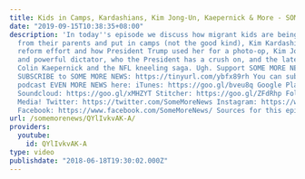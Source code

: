 ```yaml
---
title: Kids in Camps, Kardashians, Kim Jong-Un, Kaepernick & More - SOME MORE NEWS
date: "2019-09-15T10:38:35+08:00"
description: 'In today''s episode we discuss how migrant kids are being separated
  from their parents and put in camps (not the good kind), Kim Kardashian''s prison
  reform effort and how President Trump used her for a photo-op, Kim Jong-Un, a glorious
  and powerful dictator, who the President has a crush on, and the latest with with
  Colin Kaepernick and the NFL kneeling saga. Ugh. Support SOME MORE NEWS: http://www.patreon.com/SomeMoreNews
  SUBSCRIBE to SOME MORE NEWS: https://tinyurl.com/ybfx89rh You can subscribe to our
  podcast EVEN MORE NEWS here: iTunes: https://goo.gl/bveu8q Google Play: https://goo.gl/zpnhN9
  Soundcloud: https://goo.gl/xMHZYT Stitcher: https://goo.gl/ZFdRhp Follow us on social
  Media! Twitter: https://twitter.com/SomeMoreNews Instagram: https://www.instagram.com/SomeMoreNews/
  Facebook: https://www.facebook.com/SomeMoreNews/ Sources for this episode: https://goo.gl/j13k5m'
url: /somemorenews/QYlIvkvAK-A/
providers:
  youtube:
    id: QYlIvkvAK-A
type: video
publishdate: "2018-06-18T19:30:02.000Z"
---
```

